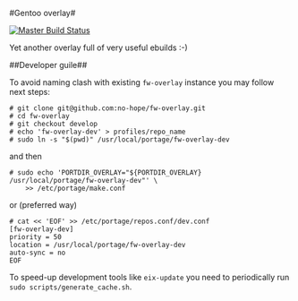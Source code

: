 #Gentoo overlay#

[![Master Build Status](https://travis-ci.org/no-hope/fw-overlay.svg?branch=master)](https://travis-ci.org/no-hope/fw-overlay)

Yet another overlay full of very useful ebuilds :-)

##Developer guile##

To avoid naming clash with existing `fw-overlay` instance you may follow next steps:

    # git clone git@github.com:no-hope/fw-overlay.git
    # cd fw-overlay
    # git checkout develop
    # echo 'fw-overlay-dev' > profiles/repo_name
    # sudo ln -s "$(pwd)" /usr/local/portage/fw-overlay-dev

and then

    # sudo echo 'PORTDIR_OVERLAY="${PORTDIR_OVERLAY} /usr/local/portage/fw-overlay-dev"' \
        >> /etc/portage/make.conf

or (preferred way)

    # cat << 'EOF' >> /etc/portage/repos.conf/dev.conf
    [fw-overlay-dev]
    priority = 50
    location = /usr/local/portage/fw-overlay-dev
    auto-sync = no
    EOF

To speed-up development tools like `eix-update` you need to periodically run `sudo scripts/generate_cache.sh`.
